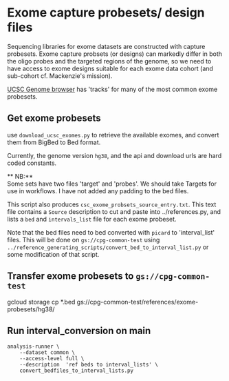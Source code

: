 # Exome capture probesets/ design files

Sequencing libraries for exome datasets are constructed with capture probesets.
Exome capture probsets (or designs) can markedly differ in both the oligo probes
and the targeted regions of the genome, so we need to have access to exome designs suitable
for each exome data cohort (and sub-cohort cf. Mackenzie's mission).

[UCSC Genome browser](https://genome.ucsc.edu/index.html) has 'tracks' for many of the most common
exome probesets.

## Get exome probesets

use `download_ucsc_exomes.py` to retrieve the available exomes, and convert them from BigBed to Bed format.

Currently, the genome version `hg38`, and the api and download urls are hard coded constants.

** NB:**  
Some sets have two files 'target' and 'probes'. We should take Targets for use in workflows.
I have not added any padding to the bed files.


This script also produces `csc_exome_probsets_source_entry.txt`. This text file contains a `Source`
description to cut and paste into ../references.py, and lists a `bed` and `intervals_list` file for each exome probeset.


Note that the bed files need to bed converted with `picard` to 'interval_list' files. This will be done on  `gs://cpg-common-test`
using `../reference_generating_scripts/convert_bed_to_interval_list.py` or some modification of that script.

## Transfer exome probesets to `gs://cpg-common-test`
gcloud storage cp *.bed gs://cpg-common-test/references/exome-probesets/hg38/ 

## Run interval_conversion on main

```
analysis-runner \
    --dataset common \
    --access-level full \
    --description  'ref beds to interval_lists' \
    convert_bedfiles_to_interval_lists.py

```